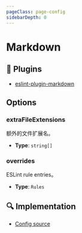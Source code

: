 ```yaml
---
pageClass: page-config
sidebarDepth: 0
---
```


# Markdown

## 🔌 Plugins

- [eslint-plugin-markdown](https://github.com/eslint/markdown)

## Options

### extraFileExtensions

额外的文件扩展名。

- **Type**: `string[]`

### overrides

ESLint rule entries。

- **Type**: `Rules`

## :mag: Implementation

- [Config source](https://github.com/ntnyq/eslint-config/blob/main/src/configs/markdown.ts)

